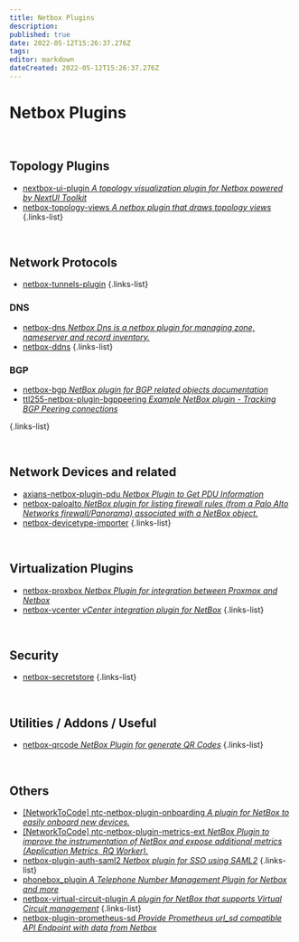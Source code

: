 ```yaml
---
title: Netbox Plugins
description: 
published: true
date: 2022-05-12T15:26:37.276Z
tags: 
editor: markdown
dateCreated: 2022-05-12T15:26:37.276Z
---
```


# Netbox Plugins

<br>

## Topology Plugins
- [nextbox-ui-plugin *A topology visualization plugin for Netbox powered by NextUI Toolkit*](https://github.com/iDebugAll/nextbox-ui-plugin)
- [netbox-topology-views *A netbox plugin that draws topology views*](https://github.com/mattieserver/netbox-topology-views)
{.links-list}

<br>

## Network Protocols

- [netbox-tunnels-plugin](https://github.com/jdrew82/netbox-tunnels-plugin)
{.links-list}

### DNS
- [netbox-dns *Netbox Dns is a netbox plugin for managing zone, nameserver and record inventory.*](https://github.com/auroraresearchlab/netbox-dns)
- [netbox-ddns](https://github.com/sjm-steffann/netbox-ddns)
{.links-list}

### BGP
- [netbox-bgp *NetBox plugin for BGP related objects documentation*](https://github.com/k01ek/netbox-bgp)
- [ttl255-netbox-plugin-bgppeering *Example NetBox plugin - Tracking BGP Peering connections*](https://github.com/progala/ttl255-netbox-plugin-bgppeering)

{.links-list}

<br>

## Network Devices and related
- [axians-netbox-plugin-pdu *Netbox Plugin to Get PDU Information*](https://github.com/minitriga/axians-netbox-plugin-pdu)
- [netbox-paloalto *NetBox plugin for listing firewall rules (from a Palo Alto Networks firewall/Panorama) associated with a NetBox object.*](https://github.com/rodvand/netbox-paloalto)
- [netbox-devicetype-importer]()
{.links-list}

<br>

## Virtualization Plugins

- [netbox-proxbox *Netbox Plugin for integration between Proxmox and Netbox*](https://github.com/netdevopsbr/netbox-proxbox)
- [netbox-vcenter *vCenter integration plugin for NetBox*](https://github.com/sjm-steffann/netbox-vcenter)
{.links-list}

<br>

## Security
- [netbox-secretstore](https://github.com/DanSheps/netbox-secretstore)
{.links-list}

<br>

## Utilities / Addons / Useful
- [netbox-qrcode *NetBox Plugin for generate QR Codes*](https://github.com/k01ek/netbox-qrcode)
{.links-list}

<br>

## Others
- [[NetworkToCode] ntc-netbox-plugin-onboarding *A plugin for NetBox to easily onboard new devices.*](https://github.com/networktocode/ntc-netbox-plugin-onboarding)
- [[NetworkToCode] ntc-netbox-plugin-metrics-ext *NetBox Plugin to improve the instrumentation of NetBox and expose additional metrics (Application Metrics, RQ Worker).*](https://github.com/networktocode/ntc-netbox-plugin-metrics-ext)
- [netbox-plugin-auth-saml2 *Netbox plugin for SSO using SAML2*](https://github.com/jeremyschulman/netbox-plugin-auth-saml2)
{.links-list}
- [phonebox_plugin *A Telephone Number Management Plugin for Netbox and more*](https://github.com/iDebugAll/phonebox_plugin)
- [netbox-virtual-circuit-plugin *A plugin for NetBox that supports Virtual Circuit management*](https://github.com/vapor-ware/netbox-virtual-circuit-plugin)
{.links-list}
- [netbox-plugin-prometheus-sd *Provide Prometheus url_sd compatible API Endpoint with data from Netbox*](https://github.com/FlxPeters/netbox-plugin-prometheus-sd)